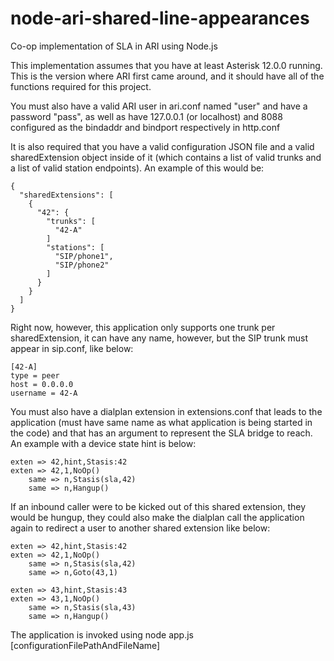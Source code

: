 # node-ari-shared-line-appearances
Co-op implementation of SLA in ARI using Node.js

This implementation assumes that you have at least Asterisk 12.0.0 running. This is the version where ARI first came around, and it should have all of the functions required for this project.

You must also have a valid ARI user in ari.conf named "user" and have a password "pass", as well as have 127.0.0.1 (or localhost) and 8088 configured as the bindaddr and bindport respectively in http.conf

It is also required that you have a valid configuration JSON file and a valid sharedExtension object inside of it (which contains a list of valid trunks and a list of valid station endpoints).  An example of this would be:

~~~~~~~~~~~~~~~~~~~~~~~~~~~~~~~~~~~~~~~~~~~~
{                                                                                
  "sharedExtensions": [                                                          
    {                                                                              
      "42": {                                                             
        "trunks": [                                                                
          "42-A"
        ]                                                                      
        "stations": [                                                        
          "SIP/phone1",
          "SIP/phone2"                                            
        ]                                                                
      }                                                                            
    }                                                                              
  ]                                                                              
}
~~~~~~~~~~~~~~~~~~~~~~~~~~~~~~~~~~~~~~~~~~~~
Right now, however, this application only supports one trunk per sharedExtension, it can have any name, however, but the SIP trunk must appear in sip.conf, like below: 
~~~~~~~~~~~~~~~~~~~~~~~~~~~~~~~~~
[42-A]
type = peer
host = 0.0.0.0
username = 42-A
~~~~~~~~~~~~~~~~~~~~~~~~~~~~~~~~~

You must also have a dialplan extension in extensions.conf that leads to the application (must have same name as what application is being started in the code) and that has an argument to represent the SLA bridge to reach.  An example with a device state hint is below:

~~~~~~~~~~~~~~~~~~~~~~~~~~~~~~~~~
exten => 42,hint,Stasis:42
exten => 42,1,NoOp()                                                             
    same => n,Stasis(sla,42)                                                    
    same => n,Hangup()
~~~~~~~~~~~~~~~~~~~~~~~~~~~~~~~~~
If an inbound caller were to be kicked out of this shared extension, they would be hungup, they could also make the dialplan call the application again to redirect a user to another shared extension like below:

~~~~~~~~~~~~~~~~~~~~~~~~~~~~~~~~~
exten => 42,hint,Stasis:42
exten => 42,1,NoOp()                                                             
    same => n,Stasis(sla,42)
    same => n,Goto(43,1)                                                 

exten => 43,hint,Stasis:43
exten => 43,1,NoOp()
    same => n,Stasis(sla,43)
    same => n,Hangup()
~~~~~~~~~~~~~~~~~~~~~~~~~~~~~~~~~

The application is invoked using node app.js [configurationFilePathAndFileName]
